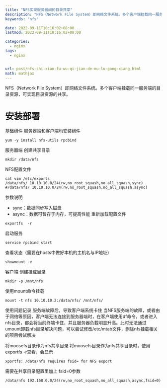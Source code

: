 ```yaml
---
title: "NFS实现服务器间的目录共享"
description: "NFS（Network File System）即网络文件系统。多个客户端挂载同一服务端的目录资源，可实现目录资源的共享。"
keywords: "nfs"

date: 2022-09-11T10:16:02+08:00
lastmod: 2022-09-11T10:16:02+08:00

categories:
  - nginx
tags:
  - nginx


url: post/nfs-shi-xian-fu-wu-qi-jian-de-mu-lu-gong-xiang.html
math: mathjax
---
```


NFS（Network File System）即网络文件系统。多个客户端挂载同一服务端的目录资源，可实现目录资源的共享。

<!--more-->

# 安装部署
基础组件
服务器端和客户端均安装组件

```
yum -y install nfs-utils rpcbind
```
服务器端
创建共享目录

```
mkdir /data/nfs
```
NFS配置文件

```
cat vim /etc/exports
/data/nfs/ 10.10.10.0/24(rw,no_root_squash,no_all_squash,sync)
#/data/nfs/ 10.10.10.0/24(rw,no_root_squash,no_all_squash,async)
```
参数说明

- sync：数据同步写入磁盘
- async：数据可暂存于内存，可提高性能
重新加载配置文件

```
exportfs  -r
```
启动服务

```
service rpcbind start
```
查看状态（需要在hosts中做好本机的主机名与IP地址）

```
showmount -e 
```
客户端
创建挂载目录

```
mkdir -p /mnt/nfs
```
使用mount命令挂载

```
mount -t nfs 10.10.10.2:/data/nfs/ /mnt/nfs/
```
使用问题记录
服务端故障后，导致客户端系统卡住
当NFS服务端的故障，或者由于网络等原因，客户端无法连接到服务器端时，在客户端使用df命令，或者进入nfs目录，都会将当前终端卡住，并且服务器负载明显升高。此时无法通过umount卸载nfs目录解决问题，可以尝试修改/etc/mtab文件，删除nfs挂载相关的项目尝试解决

将moosefs目录作为nfs共享目录
将moosefs目录作为nfs共享目录时，使用exportfs -r查看，会显示
```
xportfs: /data/nfs requires fsid= for NFS export
```
需要在共享目录配置里加上 fsid=0参数
```
/data/nfs 192.168.0.0/24(rw,no_root_squash,no_all_squash,async,fsid=0)
```
